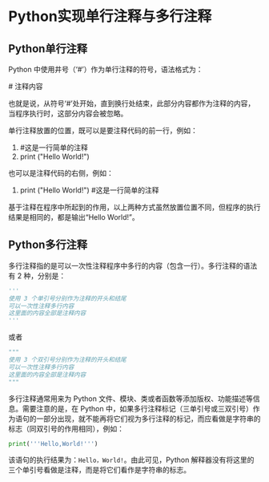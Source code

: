 # Python实现单行注释与多行注释

## Python单行注释

Python 中使用井号（‘#’）作为单行注释的符号，语法格式为：

\# 注释内容

也就是说，从符号‘#’处开始，直到换行处结束，此部分内容都作为注释的内容，当程序执行时，这部分内容会被忽略。

单行注释放置的位置，既可以是要注释代码的前一行，例如：

1. \#这是一行简单的注释
2. print ("Hello World!")

也可以是注释代码的右侧，例如：

1. print ("Hello World!") #这是一行简单的注释

基于注释在程序中所起到的作用，以上两种方式虽然放置位置不同，但程序的执行结果是相同的，都是输出“Hello World!”。

## Python多行注释

多行注释指的是可以一次性注释程序中多行的内容（包含一行）。多行注释的语法有 2 种，分别是：

```python
'''
使用 3 个单引号分别作为注释的开头和结尾
可以一次性注释多行内容
这里面的内容全部是注释内容
'''
```

或者

```python
"""
使用 3 个双引号分别作为注释的开头和结尾
可以一次性注释多行内容
这里面的内容全部是注释内容
"""
```



多行注释通常用来为 Python 文件、模块、类或者函数等添加版权、功能描述等信息。需要注意的是，在 Python 中，如果多行注释标记（三单引号或三双引号）作为语句的一部分出现，就不能再将它们视为多行注释的标记，而应看做是字符串的标志（同双引号的作用相同），例如：

```python
print('''Hello,World!''')
```

该语句的执行结果为：`Hello，World!`。由此可见，Python 解释器没有将这里的三个单引号看做是注释，而是将它们看作是字符串的标志。